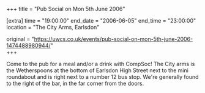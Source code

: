 +++
title = "Pub Social on Mon 5th June 2006"

[extra]
time = "19:00:00"
end_date = "2006-06-05"
end_time = "23:00:00"
location = "The City Arms, Earlsdon"

original = "https://uwcs.co.uk/events/pub-social-on-mon-5th-june-2006-1474488980944/"    
+++

Come to the pub for a meal and/or a drink with CompSoc\! The City arms is the Wetherspoons at the bottom of Earlsdon High Street next to the mini roundabout and is right next to a number 12 bus stop. We're generally found to the right of the bar, in the far corner from the doors.


